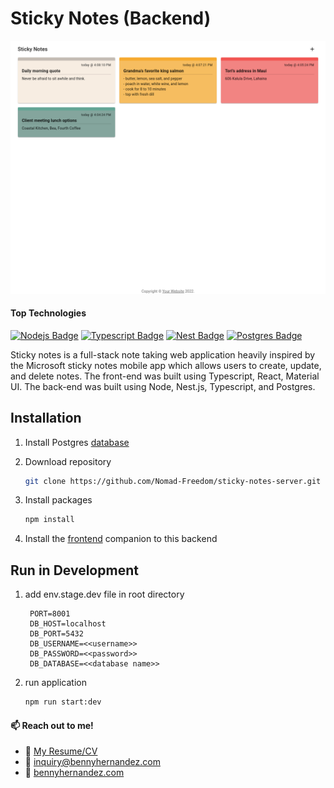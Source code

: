 # Sticky Notes (Backend)

![sticky notes app](https://raw.githubusercontent.com/Nomad-Freedom/sticky-notes-web/main/public/sticky-notes.png)

#### Top Technologies

[![Nodejs Badge](https://img.shields.io/badge/-Nodejs-3C873A?style=for-the-badge&labelColor=black&logo=node.js&logoColor=3C873A)](#) [![Typescript Badge](https://img.shields.io/badge/-Typescript-007acc?style=for-the-badge&labelColor=black&logo=typescript&logoColor=007acc)](#) [![Nest Badge](https://img.shields.io/badge/-Nest-E0234E?style=for-the-badge&labelColor=black&logo=nestjs&logoColor=E0234E)](#) [![Postgres Badge](https://img.shields.io/badge/-PostgreSQL-4169E1?style=for-the-badge&labelColor=black&logo=postgresql&logoColor=4169E1)](#)

Sticky notes is a full-stack note taking web application heavily inspired
by the Microsoft sticky notes mobile app which allows users to create,
update, and delete notes. The front-end was built using Typescript,
React, Material UI. The back-end was built using Node, Nest.js,
Typescript, and Postgres.

## Installation

1. Install Postgres [database](https://www.postgresql.org/)
2. Download repository
   ```bash
   git clone https://github.com/Nomad-Freedom/sticky-notes-server.git
   ```
3. Install packages

   ```bash
   npm install
   ```

4. Install the [frontend](https://github.com/Nomad-Freedom/sticky-notes-web) companion to this backend

## Run in Development

1. add env.stage.dev file in root directory
   ```env
    PORT=8001
    DB_HOST=localhost
    DB_PORT=5432
    DB_USERNAME=<<username>>
    DB_PASSWORD=<<password>>
    DB_DATABASE=<<database name>>
   ```
2. run application
   ```bash
   npm run start:dev
   ```

<!-- TODO: Add last video link -->

#### :mailbox: Reach out to me!

- :paperclip: [My Resume/CV](https://github.com/Nomad-Freedom/Nomad-Freedom/blob/main/resume/resume.pdf)
- :email: inquiry@bennyhernandez.com
- :link: [bennyhernandez.com](https://www.bennyhernandez.com)
